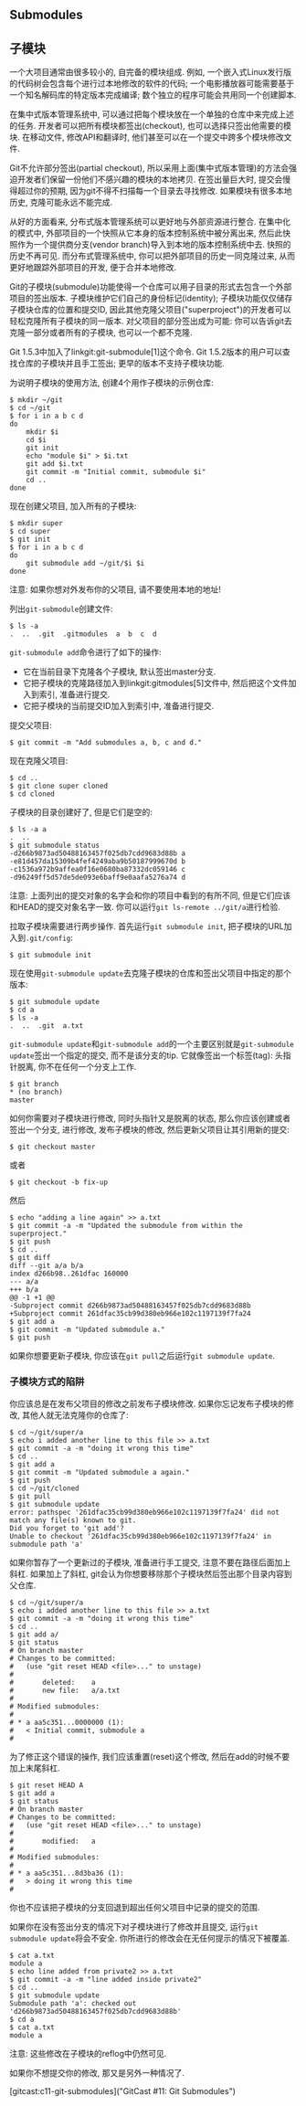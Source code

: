 ## Submodules ##
## 子模块 ##

一个大项目通常由很多较小的, 自完备的模块组成. 例如, 一个嵌入式Linux发行版的代码树会包含每个进行过本地修改的软件的代码; 一个电影播放器可能需要基于一个知名解码库的特定版本完成编译; 数个独立的程序可能会共用同一个创建脚本.

在集中式版本管理系统中, 可以通过把每个模块放在一个单独的仓库中来完成上述的任务. 开发者可以把所有模块都签出(checkout), 也可以选择只签出他需要的模块. 在移动文件, 修改API和翻译时, 他们甚至可以在一个提交中跨多个模块修改文件.

Git不允许部分签出(partial checkout), 所以采用上面(集中式版本管理)的方法会强迫开发者们保留一份他们不感兴趣的模块的本地拷贝. 在签出量巨大时, 提交会慢得超过你的预期, 因为git不得不扫描每一个目录去寻找修改. 如果模块有很多本地历史, 克隆可能永远不能完成.

从好的方面看来, 分布式版本管理系统可以更好地与外部资源进行整合. 在集中化的模式中, 外部项目的一个快照从它本身的版本控制系统中被分离出来, 然后此快照作为一个提供商分支(vendor branch)导入到本地的版本控制系统中去. 快照的历史不再可见. 而分布式管理系统中, 你可以把外部项目的历史一同克隆过来, 从而更好地跟踪外部项目的开发, 便于合并本地修改.

Git的子模块(submodule)功能使得一个仓库可以用子目录的形式去包含一个外部项目的签出版本. 子模块维护它们自己的身份标记(identity); 子模块功能仅仅储存子模块仓库的位置和提交ID, 因此其他克隆父项目("superproject")的开发者可以轻松克隆所有子模块的同一版本. 对父项目的部分签出成为可能: 你可以告诉git去克隆一部分或者所有的子模块, 也可以一个都不克隆.

Git 1.5.3中加入了linkgit:git-submodule[1]这个命令. Git 1.5.2版本的用户可以查找仓库的子模块并且手工签出; 更早的版本不支持子模块功能.

为说明子模块的使用方法, 创建4个用作子模块的示例仓库:

    $ mkdir ~/git
    $ cd ~/git
    $ for i in a b c d
    do
        mkdir $i
	    cd $i
	    git init
	    echo "module $i" > $i.txt
	    git add $i.txt
	    git commit -m "Initial commit, submodule $i"
	    cd ..
    done

现在创建父项目, 加入所有的子模块:

    $ mkdir super
    $ cd super
    $ git init
    $ for i in a b c d
    do
        git submodule add ~/git/$i $i
    done

注意: 如果你想对外发布你的父项目, 请不要使用本地的地址!

列出`git-submodule`创建文件:

    $ ls -a
    .  ..  .git  .gitmodules  a  b  c  d

`git-submodule add`命令进行了如下的操作:

- 它在当前目录下克隆各个子模块, 默认签出master分支.
- 它把子模块的克隆路径加入到linkgit:gitmodules[5]文件中, 然后把这个文件加入到索引, 准备进行提交.
- 它把子模块的当前提交ID加入到索引中, 准备进行提交.

提交父项目:


    $ git commit -m "Add submodules a, b, c and d."

现在克隆父项目:

    $ cd ..
    $ git clone super cloned
    $ cd cloned

子模块的目录创建好了, 但是它们是空的:

    $ ls -a a
    .  ..
    $ git submodule status
    -d266b9873ad50488163457f025db7cdd9683d88b a
    -e81d457da15309b4fef4249aba9b50187999670d b
    -c1536a972b9affea0f16e0680ba87332dc059146 c
    -d96249ff5d57de5de093e6baff9e0aafa5276a74 d

注意: 上面列出的提交对象的名字会和你的项目中看到的有所不同, 但是它们应该和HEAD的提交对象名字一致. 你可以运行`git ls-remote ../git/a`进行检验.

拉取子模块需要进行两步操作. 首先运行`git submodule init`, 把子模块的URL加入到`.git/config`:

    $ git submodule init

现在使用`git-submodule update`去克隆子模块的仓库和签出父项目中指定的那个版本:

    $ git submodule update
    $ cd a
    $ ls -a
    .  ..  .git  a.txt

`git-submodule update`和`git-submodule add`的一个主要区别就是`git-submodule update`签出一个指定的提交, 而不是该分支的tip. 它就像签出一个标签(tag): 头指针脱离, 你不在任何一个分支上工作.

    $ git branch
    * (no branch)
    master

如何你需要对子模块进行修改, 同时头指针又是脱离的状态, 那么你应该创建或者签出一个分支, 进行修改, 发布子模块的修改, 然后更新父项目让其引用新的提交:

    $ git checkout master

或者

    $ git checkout -b fix-up

然后

    $ echo "adding a line again" >> a.txt
    $ git commit -a -m "Updated the submodule from within the superproject."
    $ git push
    $ cd ..
    $ git diff
    diff --git a/a b/a
    index d266b98..261dfac 160000
    --- a/a
    +++ b/a
    @@ -1 +1 @@
    -Subproject commit d266b9873ad50488163457f025db7cdd9683d88b
    +Subproject commit 261dfac35cb99d380eb966e102c1197139f7fa24
    $ git add a
    $ git commit -m "Updated submodule a."
    $ git push

如果你想要更新子模块, 你应该在`git pull`之后运行`git submodule update`.

### 子模块方式的陷阱 ###

你应该总是在发布父项目的修改之前发布子模块修改. 如果你忘记发布子模块的修改, 其他人就无法克隆你的仓库了:

    $ cd ~/git/super/a
    $ echo i added another line to this file >> a.txt
    $ git commit -a -m "doing it wrong this time"
    $ cd ..
    $ git add a
    $ git commit -m "Updated submodule a again."
    $ git push
    $ cd ~/git/cloned
    $ git pull
    $ git submodule update
    error: pathspec '261dfac35cb99d380eb966e102c1197139f7fa24' did not match any file(s) known to git.
    Did you forget to 'git add'?
    Unable to checkout '261dfac35cb99d380eb966e102c1197139f7fa24' in submodule path 'a'

如果你暂存了一个更新过的子模块, 准备进行手工提交, 注意不要在路径后面加上斜杠. 如果加上了斜杠, git会认为你想要移除那个子模块然后签出那个目录内容到父仓库.

    $ cd ~/git/super/a
    $ echo i added another line to this file >> a.txt
    $ git commit -a -m "doing it wrong this time"
    $ cd ..
    $ git add a/
    $ git status
    # On branch master
    # Changes to be committed:
    #   (use "git reset HEAD <file>..." to unstage)
    #
    #       deleted:    a
    #       new file:   a/a.txt
    #
    # Modified submodules:
    #
    # * a aa5c351...0000000 (1):
    #   < Initial commit, submodule a
    #

为了修正这个错误的操作, 我们应该重置(reset)这个修改, 然后在add的时候不要加上末尾斜杠.

    $ git reset HEAD A
    $ git add a
    $ git status
    # On branch master
    # Changes to be committed:
    #   (use "git reset HEAD <file>..." to unstage)
    #
    #       modified:   a
    #
    # Modified submodules:
    #
    # * a aa5c351...8d3ba36 (1):
    #   > doing it wrong this time
    #

你也不应该把子模块的分支回退到超出任何父项目中记录的提交的范围.

如果你在没有签出分支的情况下对子模块进行了修改并且提交, 运行`git submodule update`将会不安全. 你所进行的修改会在无任何提示的情况下被覆盖.

    $ cat a.txt
    module a
    $ echo line added from private2 >> a.txt
    $ git commit -a -m "line added inside private2"
    $ cd ..
    $ git submodule update
    Submodule path 'a': checked out 'd266b9873ad50488163457f025db7cdd9683d88b'
    $ cd a
    $ cat a.txt
    module a

注意: 这些修改在子模块的reflog中仍然可见.

如果你不想提交你的修改, 那又是另外一种情况了.

[gitcast:c11-git-submodules]("GitCast #11: Git Submodules")
